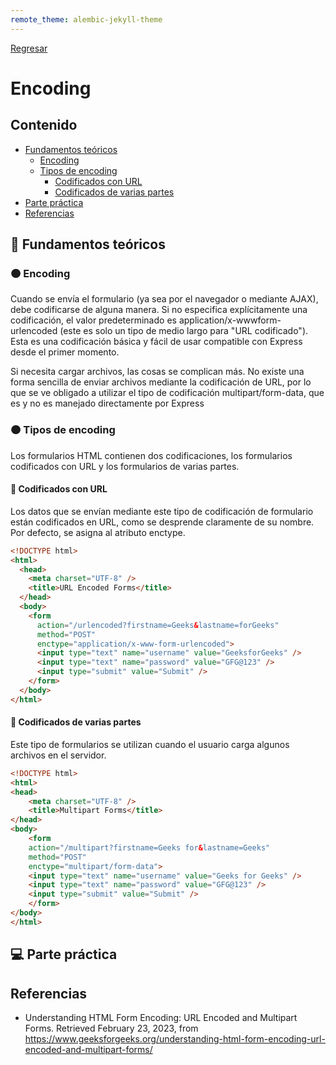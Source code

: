 ```yaml
---
remote_theme: alembic-jekyll-theme
---
```

[Regresar](/CodingBootcampsESPOL-FullStackDeveloper/)

# Encoding

## Contenido

- [Fundamentos teóricos](#fundamentos_teoricos)
  - [Encoding](#encoding)
  - [Tipos de encoding](#tipos)
    - [Codificados con URL](#codificados-con-url)
    - [Codificados de varias partes](#codificados-de-varias-partes)
- [Parte práctica](#practica)
- [Referencias](#referencias)

<a name="fundamentos_teoricos"> </a>

## 📑 Fundamentos teóricos

<a name="encoding"> </a>

### 🟠 Encoding

Cuando se envía el formulario (ya sea por el navegador o mediante AJAX), debe codificarse de alguna manera. Si no especifica explícitamente una codificación, el valor predeterminado es application/x-wwwform-urlencoded (este es solo un tipo de medio largo para "URL codificado"). Esta es una codificación básica y fácil de usar compatible con Express desde el primer momento.

Si necesita cargar archivos, las cosas se complican más. No existe una forma sencilla de enviar archivos mediante la codificación de URL, por lo que se ve obligado a utilizar el tipo de codificación multipart/form-data, que es y no es manejado directamente por Express

<a name="tipos"> </a>

### 🟠 Tipos de encoding

Los formularios HTML contienen dos codificaciones, los formularios codificados con URL y los formularios de varias partes.

<a name="url"> </a>

#### 🔹 Codificados con URL

Los datos que se envían mediante este tipo de codificación de formulario están codificados en URL, como se desprende claramente de su nombre. Por defecto, se asigna al atributo enctype. 

```html
<!DOCTYPE html>
<html>
  <head>
    <meta charset="UTF-8" />
    <title>URL Encoded Forms</title>
  </head>
  <body>
    <form
      action="/urlencoded?firstname=Geeks&lastname=forGeeks"
      method="POST"
      enctype="application/x-www-form-urlencoded">
      <input type="text" name="username" value="GeeksforGeeks" />
      <input type="text" name="password" value="GFG@123" />
      <input type="submit" value="Submit" />
    </form>
  </body>
</html>
``` 

<a name="partes"> </a>

#### 🔹 Codificados de varias partes

Este tipo de formularios se utilizan cuando el usuario carga algunos archivos en el servidor.

```html
<!DOCTYPE html>
<html>
<head>
	<meta charset="UTF-8" />
	<title>Multipart Forms</title>
</head>
<body>
	<form
	action="/multipart?firstname=Geeks for&lastname=Geeks"
	method="POST"
	enctype="multipart/form-data">
	<input type="text" name="username" value="Geeks for Geeks" />
	<input type="text" name="password" value="GFG@123" />
	<input type="submit" value="Submit" />
	</form>
</body>
</html>

```

<a name="practica"> </a>

## 💻 Parte práctica


<a name="referencias"></a>

## Referencias

* Understanding HTML Form Encoding: URL Encoded and Multipart Forms. Retrieved February 23, 2023, from https://www.geeksforgeeks.org/understanding-html-form-encoding-url-encoded-and-multipart-forms/ 